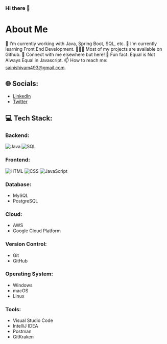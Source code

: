 ### Hi there 👋
# About Me

💼 I'm currently working with Java, Spring Boot, SQL, etc.
🚀 I'm currently learning Front End Development.
👨🏻‍💻 Most of my projects are available on Github.
💬 Connect with me elsewhere but here!
👾 Fun fact: Equal is Not Always Equal in Javascript.
📫 How to reach me: sainishivam493@gmail.com.

## 🌐 Socials:
- [LinkedIn](https://www.linkedin.com/in/your-linkedin-profile/)
- [Twitter](https://twitter.com/your-twitter-handle)

## 💻 Tech Stack:
### Backend:
![Java](https://i.imgur.com/JTlRQH0.png)
![SQL](https://i.imgur.com/Fp5ZmV9.png)

### Frontend:
![HTML](https://i.imgur.com/ojEDHSQ.png)
![CSS](https://i.imgur.com/6sChXTc.png)
![JavaScript](https://i.imgur.com/YAkNLjJ.png)

### Database:
- MySQL
- PostgreSQL

### Cloud:
- AWS
- Google Cloud Platform

### Version Control:
- Git
- GitHub

### Operating System:
- Windows
- macOS
- Linux

### Tools:
- Visual Studio Code
- IntelliJ IDEA
- Postman
- GitKraken

